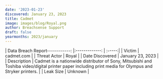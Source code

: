 ```yaml
---
date: '2023-01-23'
discovered: January 23, 2023
title: Cadmet
image: images/blog/Royal.png
author: Breachsense Support
draft: false
yearmonths: 2023/january
---
```


| Data Breach Report------------:     |:-------------:    | :-----:|
| Victim      | cadmet.com      | 
| Threat Actor      | Royal      | 
| Date Discovered      | January 23, 2023      | 
| Description      | Cadmet is a nationwide distributor of Sony, Mitsubishi and Toshiba video/digital printer paper including print media for Olympus and Stryker printers.      | 
| Leak Size      | Unknown      | 

